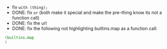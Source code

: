 - fix `with (thing);`
- DONE: fix `or` (both make it special and make the pre-thing know its not a function call)
- DONE: fix the url
- DONE: fix the following not highlighting builtins.map as a function call:
```nix
(builtins.map
)
```